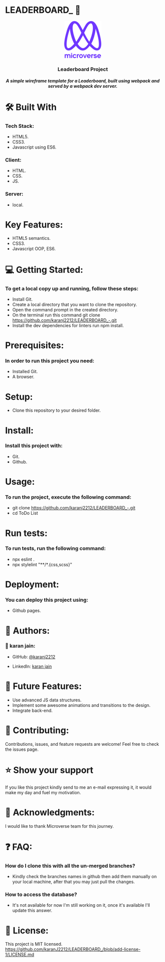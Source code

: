 # LEADERBOARD_ 🔖

<div align="center">

  <img src="murple_logo.png" alt="logo" width="120"  height="auto"/>
  <br/>
 <h3>Leaderboard Project</h3>
 <h5>A simple wireframe template for a Leaderboard, built using webpack and served by a webpack dev server.</h5>
</div>



# 🛠 Built With
### Tech Stack:
- HTML5. 
- CSS3.
- Javascript using ES6.

### Client:
- HTML.
- CSS.
- JS.

### Server:
- local.

# Key Features:
- HTML5 semantics.
- CSS3.
- Javascript OOP, ES6.

# 💻 Getting Started:
### To get a local copy up and running, follow these steps:
- Install Git.
- Create a local directory that you want to clone the repository.
- Open the command prompt in the created directory.
- On the terminal run this command git clone https://github.com/karanj2212/LEADERBOARD_-.git
- Install the dev dependencies for linters run npm install.

# Prerequisites:
### In order to run this project you need:
- Installed Git.
- A browser.

# Setup:
- Clone this repository to your desired folder.

# Install:
### Install this project with:
- Git.
- Github.

# Usage:
### To run the project, execute the following command:
- git clone https://github.com/karanj2212/LEADERBOARD_-.git
- cd ToDo List

# Run tests:
### To run tests, run the following command:
- npx eslint .
- npx stylelint "**/*.{css,scss}"

# Deployment:
### You can deploy this project using:
- Github pages.

# 👥 Authors:
### 👤 karan jain:
- GitHub: [@karanj2212](https://github.com/karanj2212)

- LinkedIn: [karan jain](https://www.linkedin.com/in/karanjain2212/)

# 🔭 Future Features:
- Use advanced JS data structures.
- Implement some awesome animations and transitions to the design.
- Integrate back-end.


# 🤝 Contributing:
Contributions, issues, and feature requests are welcome!
Feel free to check the issues page.

# ⭐️ Show your support
If you like this project kindly send to me an e-mail expressing it, it would make my day and fuel my motivation.

# 🙏 Acknowledgments:
I would like to thank Microverse team for this journey.

# ❓ FAQ:
### How do I clone this with all the un-merged branches?
- Kindly check the branches names in github then add them manually on your local machine, after that you may just pull the changes.
### How to access the database?
- It's not available for now I'm still working on it, once it's available I'll update this answer.

# 📝 License:
This project is MIT licensed.
https://github.com/karanJ2212/LEADERBOARD_/blob/add-license-1/LICENSE.md
